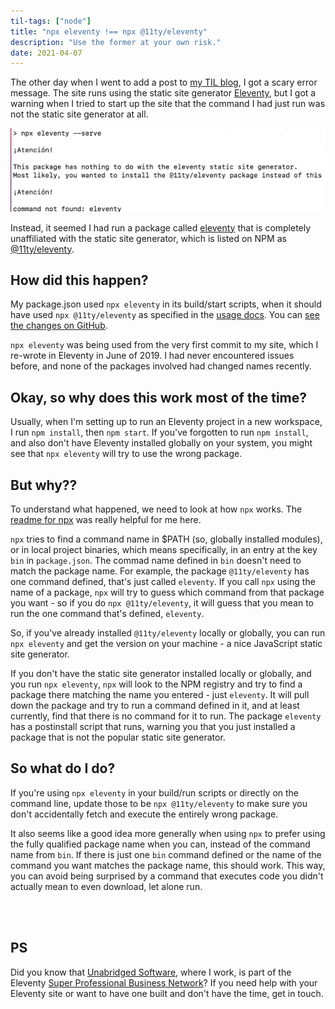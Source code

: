 ```yaml
---
til-tags: ["node"]
title: "npx eleventy !== npx @11ty/eleventy"
description: "Use the former at your own risk."
date: 2021-04-07
---
```


The other day when I went to add a post to [my TIL blog](https://cassey.dev/til), I got a scary error message. The site runs using the static site generator [Eleventy](https://www.11ty.dev/), but I got a warning when I tried to start up the site that the command I had just run was not the static site generator at all. 

  <img
    src="/img/wrong-eleventy.png"
    alt="a screenshot of console output from the command 'npx eleventy --serve', with a message below that reads 'Atencion! This package has nothing to do with the eleventy static site generator. Most likely, you wanted to install the @11ty/eleventy package instead of this. Atencion! command not found: eleventy'"
  />

Instead, it seemed I had run a package called [eleventy](https://www.npmjs.com/package/eleventy) that is completely unaffiliated with the static site generator, which is listed on NPM as [@11ty/eleventy](https://www.npmjs.com/package/@11ty/eleventy). 

## How did this happen? 

My package.json used `npx eleventy` in its build/start scripts, when it should have used `npx @11ty/eleventy` as specified in the [usage docs](https://www.11ty.dev/docs/usage/). You can [see the changes on GitHub](https://github.com/clottman/cassey-on-eleventy/commit/4c923bf1baca122159db17bafbd251fd0c264924#diff-7ae45ad102eab3b6d7e7896acd08c427a9b25b346470d7bc6507b6481575d519).

`npx eleventy` was being used from the very first commit to my site, which I re-wrote in Eleventy in June of 2019. I had never encountered issues before, and none of the packages involved had changed names recently.

## Okay, so why does this work most of the time?

Usually, when I'm setting up to run an Eleventy project in a new workspace, I run `npm install`, then `npm start`. If you've forgotten to run `npm install`, and also don't have Eleventy installed globally on your system, you might see that `npx eleventy` will try to use the wrong package.

## But why??

To understand what happened, we need to look at how `npx` works. The [readme for npx](https://github.com/npm/npx#readme) was really helpful for me here. 

`npx` tries to find a command name in $PATH (so, globally installed modules), or in local project binaries, which means specifically, in an entry at the key `bin` in `package.json`. The commad name defined in `bin` doesn't need to match the package name. For example, the package `@11ty/eleventy` has one command defined, that's just called `eleventy`. If you call `npx` using the name of a package, `npx` will try to guess which command from that package you want - so if you do `npx @11ty/eleventy`, it will guess that you mean to run the one command that's defined, `eleventy`. 

So, if you've already installed `@11ty/eleventy` locally or globally, you can run `npx eleventy` and get the version on your machine - a nice JavaScript static site generator. 

If you don't have the static site generator installed locally or globally, and you run `npx eleventy`, `npx` will look to the NPM registry and try to find a package there matching the name you entered - just `eleventy`. It will pull down the package and try to run a command defined in it, and at least currently, find that there is no command for it to run. The package `eleventy` has a postinstall script that runs, warning you that you just installed a package that is not the popular static site generator.

## So what do I do?

If you're using `npx eleventy` in your build/run scripts or directly on the command line, update those to be `npx @11ty/eleventy` to make sure you don't accidentally fetch and execute the entirely wrong package. 

It also seems like a good idea more generally when using `npx` to prefer using the fully qualified package name when you can, instead of the command name from `bin`. If there is just one `bin` command defined or the name of the command you want matches the package name, this should work. This way, you can avoid being surprised by a command that executes code you didn't actually mean to even download, let alone run.

<br/>
<br/>

## PS

Did you know that [Unabridged Software](https://www.unabridgedsoftware.com/), where I work, is part of the Eleventy [Super Professional Business Network](https://www.11ty.dev/super-professional-business-network/)? If you need help with your Eleventy site or want to have one built and don't have the time, get in touch.